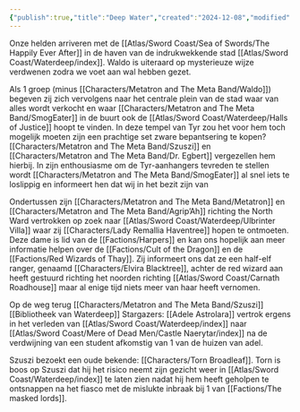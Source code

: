 ```yaml
---
{"publish":true,"title":"Deep Water","created":"2024-12-08","modified":"2025-07-21T20:48:01.969+02:00","published":"2024-12-08","cssclasses":""}
---
```



Onze helden arriveren met de [[Atlas/Sword Coast/Sea of Swords/The Happily Ever After]] in de haven van de indrukwekkende stad [[Atlas/Sword Coast/Waterdeep/index]]. Waldo is uiteraard op mysterieuze wijze verdwenen zodra we voet aan wal hebben gezet. 

Als 1 groep (minus [[Characters/Metatron and The Meta Band/Waldo]]) begeven zij zich vervolgens naar het centrale plein van de stad waar van alles wordt verkocht en waar [[Characters/Metatron and The Meta Band/SmogEater]] in de buurt ook de [[Atlas/Sword Coast/Waterdeep/Halls of Justice]] hoopt te vinden. In deze tempel van Tyr zou het voor hem toch mogelijk moeten zijn een prachtige set zware bepantsering te kopen? [[Characters/Metatron and The Meta Band/Szuszi]] en [[Characters/Metatron and The Meta Band/Dr. Egbert]] vergezellen hem hierbij. In zijn enthousiasme om de Tyr-aanhangers tevreden te stellen wordt [[Characters/Metatron and The Meta Band/SmogEater]] al snel iets te loslippig en informeert hen dat wij in het bezit zijn van 

Ondertussen zijn [[Characters/Metatron and The Meta Band/Metatron]] en [[Characters/Metatron and The Meta Band/Agrip’Ah]] richting the North Ward vertrokken op zoek naar [[Atlas/Sword Coast/Waterdeep/Ulbrinter Villa]] waar zij [[Characters/Lady Remallia Haventree]] hopen te ontmoeten. Deze dame is lid van de [[Factions/Harpers]] en kan ons hopelijk aan meer informatie helpen over de [[Factions/Cult of the Dragon]] en de [[Factions/Red Wizards of Thay]]. Zij informeert ons dat ze een half-elf ranger, genaamd [[Characters/Elvira Blacktree]], achter de red wizard aan heeft gestuurd richting het noorden richting [[Atlas/Sword Coast/Carnath Roadhouse]] maar al enige tijd niets meer van haar heeft vernomen. 

Op de weg terug 
[[Characters/Metatron and The Meta Band/Szuszi]]
[[Bibliotheek van Waterdeep]] 
Stargazers: [[Adele Astrolara]] vertrok ergens in het verleden van [[Atlas/Sword Coast/Waterdeep/index]] naar [[Atlas/Sword Coast/Mere of Dead Men/Castle Naerytar/index]] na de verdwijning van een student afkomstig van 1 van de huizen van adel. 

Szuszi bezoekt een oude bekende: [[Characters/Torn Broadleaf]]. Torn is boos op Szuszi dat hij het risico neemt zijn gezicht weer in [[Atlas/Sword Coast/Waterdeep/index]] te laten zien nadat hij hem heeft geholpen te ontsnappen na het fiasco met de mislukte inbraak bij 1 van [[Factions/The masked lords]].

